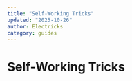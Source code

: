 ```yaml
---
title: "Self-Working Tricks"
updated: "2025-10-26"
author: Electricks
category: guides
---
```


# Self-Working Tricks

